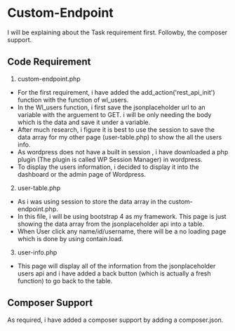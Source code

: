 # Custom-Endpoint
I will be explaining about the Task requirement first. Followby, the composer support.

## Code Requirement
1. custom-endpoint.php 
* For the first requirement, i have added the add_action('rest_api_init') function with the function of wl_users.
* In the Wl_users function, i first save the jsonplaceholder url to an variable with the arguement to GET. i will be only needing the body which is the data and save it under a variable.
* After much research, i figure it is best to use the session to save the data array for my other page (user-table.php) to show the all the users info. 
* As wordpress does not have a built in session , i have downloaded a php plugin (The plugin is called WP Session Manager) in wordpress.
* To display the users information, i decided to display it into the dashboard or the admin page of Wordpress.

2. user-table.php
* As i was using session to store the data array in the custom-endpoint.php.
* In this file, i will be using bootstrap 4 as my framework. This page is just showing the data array from the jsonplaceholder api into a table.
* When User click any name/id/username, there will be a no loading page which is done by using contain.load.

3. user-info.php
* This page will display all of the information from the jsonplaceholder users api and i have added a back button (which is actually a fresh function) to go back to the table.

## Composer Support
As required, i have added a composer support by adding a composer.json.
